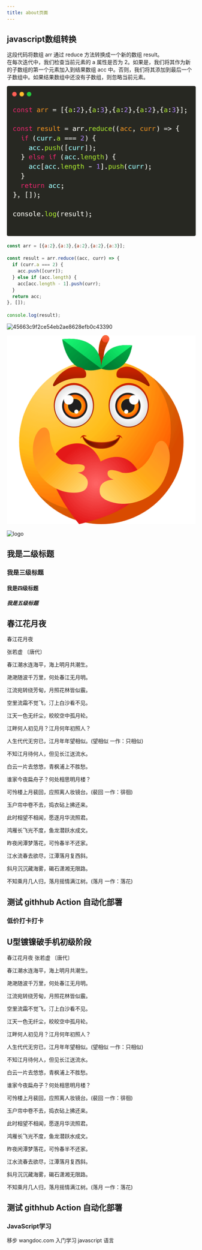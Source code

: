 ```yaml
---
title: about页面
---
```


## javascript数组转换

这段代码将数组 arr 通过 reduce 方法转换成一个新的数组 result。\
在每次迭代中，我们检查当前元素的 a 属性是否为 2。如果是，我们将其作为新的子数组的第一个元素加入到结果数组 acc 中。否则，我们将其添加到最后一个子数组中。如果结果数组中还没有子数组，则忽略当前元素。

![数组转换](/images/22.png)



``` javascript
const arr = [{a:2},{a:3},{a:2},{a:2},{a:3}];

const result = arr.reduce((acc, curr) => {
  if (curr.a === 2) {
    acc.push([curr]);
  } else if (acc.length) {
    acc[acc.length - 1].push(curr);
  }
  return acc;
}, []);

console.log(result);

```


![45663c9f2ce54eb2ae8628efb0c43390](https://cdn.staticaly.com/gh/hfllove/image-hosting@main/45663c9f2ce54eb2ae8628efb0c43390.5ytoakkj81w0.webp)

![logo测试](/logo.png)

<img class="custom" :src="$withBase('/logo.png')" alt="logo">

## 我是二级标题

### 我是三级标题

#### 我是四级标题

##### 我是五级标题

## 春江花月夜

春江花月夜

张若虚 〔唐代〕

春江潮水连海平，海上明月共潮生。

滟滟随波千万里，何处春江无月明。

江流宛转绕芳甸，月照花林皆似霰。

空里流霜不觉飞，汀上白沙看不见。

江天一色无纤尘，皎皎空中孤月轮。

江畔何人初见月？江月何年初照人？

人生代代无穷已，江月年年望相似。(望相似 一作：只相似)

不知江月待何人，但见长江送流水。

白云一片去悠悠，青枫浦上不胜愁。

谁家今夜扁舟子？何处相思明月楼？

可怜楼上月裴回，应照离人妆镜台。(裴回 一作：徘徊)

玉户帘中卷不去，捣衣砧上拂还来。

此时相望不相闻，愿逐月华流照君。

鸿雁长飞光不度，鱼龙潜跃水成文。

昨夜闲潭梦落花，可怜春半不还家。

江水流春去欲尽，江潭落月复西斜。

斜月沉沉藏海雾，碣石潇湘无限路。

不知乘月几人归，落月摇情满江树。(落月 一作：落花)

## 测试 githhub Action 自动化部署

### 低价打卡打卡

## U型镀镍破手机初级阶段

春江花月夜
张若虚 〔唐代〕

春江潮水连海平，海上明月共潮生。

滟滟随波千万里，何处春江无月明。

江流宛转绕芳甸，月照花林皆似霰。

空里流霜不觉飞，汀上白沙看不见。

江天一色无纤尘，皎皎空中孤月轮。

江畔何人初见月？江月何年初照人？

人生代代无穷已，江月年年望相似。(望相似 一作：只相似)

不知江月待何人，但见长江送流水。

白云一片去悠悠，青枫浦上不胜愁。

谁家今夜扁舟子？何处相思明月楼？

可怜楼上月裴回，应照离人妆镜台。(裴回 一作：徘徊)

玉户帘中卷不去，捣衣砧上拂还来。

此时相望不相闻，愿逐月华流照君。

鸿雁长飞光不度，鱼龙潜跃水成文。

昨夜闲潭梦落花，可怜春半不还家。

江水流春去欲尽，江潭落月复西斜。

斜月沉沉藏海雾，碣石潇湘无限路。

不知乘月几人归，落月摇情满江树。(落月 一作：落花)

## 测试 githhub Action 自动化部署

### JavaScript学习
移步 wangdoc.com 入门学习 javascript 语言
